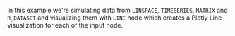 In this example we're simulating data from `LINSPACE`, `TIMESERIES`, `MATRIX` and `R_DATASET` and visualizing them with `LINE` node which creates a Plotly Line visualization for each of the input node.